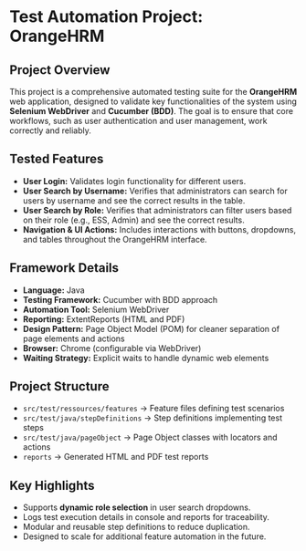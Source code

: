 # Test Automation Project: OrangeHRM

## Project Overview
This project is a comprehensive automated testing suite for the **OrangeHRM** web application, designed to validate key functionalities of the system using **Selenium WebDriver** and **Cucumber (BDD)**. The goal is to ensure that core workflows, such as user authentication and user management, work correctly and reliably.

## Tested Features
- **User Login:** Validates login functionality for different users.  
- **User Search by Username:** Verifies that administrators can search for users by username and see the correct results in the table.  
- **User Search by Role:** Verifies that administrators can filter users based on their role (e.g., ESS, Admin) and see the correct results.  
- **Navigation & UI Actions:** Includes interactions with buttons, dropdowns, and tables throughout the OrangeHRM interface.

## Framework Details
- **Language:** Java  
- **Testing Framework:** Cucumber with BDD approach  
- **Automation Tool:** Selenium WebDriver  
- **Reporting:** ExtentReports (HTML and PDF)  
- **Design Pattern:** Page Object Model (POM) for cleaner separation of page elements and actions  
- **Browser:** Chrome (configurable via WebDriver)  
- **Waiting Strategy:** Explicit waits to handle dynamic web elements  

## Project Structure
- `src/test/ressources/features` → Feature files defining test scenarios  
- `src/test/java/stepDefinitions` → Step definitions implementing test steps  
- `src/test/java/pageObject` → Page Object classes with locators and actions  
- `reports` → Generated HTML and PDF test reports  

## Key Highlights
- Supports **dynamic role selection** in user search dropdowns.  
- Logs test execution details in console and reports for traceability.  
- Modular and reusable step definitions to reduce duplication.  
- Designed to scale for additional feature automation in the future.
